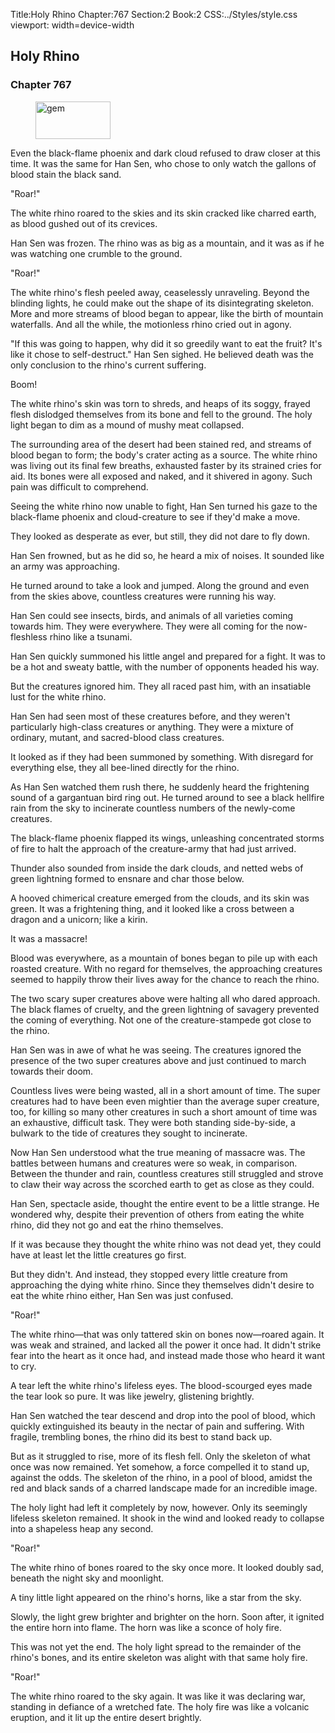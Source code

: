 Title:Holy Rhino 
Chapter:767 
Section:2 
Book:2 
CSS:../Styles/style.css 
viewport: width=device-width
  
## Holy Rhino
### Chapter 767 
<figure>
	<img src="../Images/gem.gif" alt="gem" id="gem" width="120" height="60" />
</figure>
  

  
  Even the black-flame phoenix and dark cloud refused to draw closer at this time. It was the same for Han Sen, who chose to only watch the gallons of blood stain the black sand.

"Roar!"

The white rhino roared to the skies and its skin cracked like charred earth, as blood gushed out of its crevices.

Han Sen was frozen. The rhino was as big as a mountain, and it was as if he was watching one crumble to the ground.

"Roar!"

The white rhino's flesh peeled away, ceaselessly unraveling. Beyond the blinding lights, he could make out the shape of its disintegrating skeleton. More and more streams of blood began to appear, like the birth of mountain waterfalls. And all the while, the motionless rhino cried out in agony.

"If this was going to happen, why did it so greedily want to eat the fruit? It's like it chose to self-destruct." Han Sen sighed. He believed death was the only conclusion to the rhino's current suffering.

Boom!

The white rhino's skin was torn to shreds, and heaps of its soggy, frayed flesh dislodged themselves from its bone and fell to the ground. The holy light began to dim as a mound of mushy meat collapsed.

The surrounding area of the desert had been stained red, and streams of blood began to form; the body's crater acting as a source. The white rhino was living out its final few breaths, exhausted faster by its strained cries for aid. Its bones were all exposed and naked, and it shivered in agony. Such pain was difficult to comprehend.

Seeing the white rhino now unable to fight, Han Sen turned his gaze to the black-flame phoenix and cloud-creature to see if they'd make a move.

They looked as desperate as ever, but still, they did not dare to fly down.

Han Sen frowned, but as he did so, he heard a mix of noises. It sounded like an army was approaching.

He turned around to take a look and jumped. Along the ground and even from the skies above, countless creatures were running his way.

Han Sen could see insects, birds, and animals of all varieties coming towards him. They were everywhere. They were all coming for the now-fleshless rhino like a tsunami.

Han Sen quickly summoned his little angel and prepared for a fight. It was to be a hot and sweaty battle, with the number of opponents headed his way.

But the creatures ignored him. They all raced past him, with an insatiable lust for the white rhino.

Han Sen had seen most of these creatures before, and they weren't particularly high-class creatures or anything. They were a mixture of ordinary, mutant, and sacred-blood class creatures.

It looked as if they had been summoned by something. With disregard for everything else, they all bee-lined directly for the rhino.

As Han Sen watched them rush there, he suddenly heard the frightening sound of a gargantuan bird ring out. He turned around to see a black hellfire rain from the sky to incinerate countless numbers of the newly-come creatures.

The black-flame phoenix flapped its wings, unleashing concentrated storms of fire to halt the approach of the creature-army that had just arrived.

Thunder also sounded from inside the dark clouds, and netted webs of green lightning formed to ensnare and char those below.

A hooved chimerical creature emerged from the clouds, and its skin was green. It was a frightening thing, and it looked like a cross between a dragon and a unicorn; like a kirin.

It was a massacre!

Blood was everywhere, as a mountain of bones began to pile up with each roasted creature. With no regard for themselves, the approaching creatures seemed to happily throw their lives away for the chance to reach the rhino.

The two scary super creatures above were halting all who dared approach. The black flames of cruelty, and the green lightning of savagery prevented the coming of everything. Not one of the creature-stampede got close to the rhino.

Han Sen was in awe of what he was seeing. The creatures ignored the presence of the two super creatures above and just continued to march towards their doom.

Countless lives were being wasted, all in a short amount of time. The super creatures had to have been even mightier than the average super creature, too, for killing so many other creatures in such a short amount of time was an exhaustive, difficult task. They were both standing side-by-side, a bulwark to the tide of creatures they sought to incinerate.

Now Han Sen understood what the true meaning of massacre was. The battles between humans and creatures were so weak, in comparison. Between the thunder and rain, countless creatures still struggled and strove to claw their way across the scorched earth to get as close as they could.

Han Sen, spectacle aside, thought the entire event to be a little strange. He wondered why, despite their prevention of others from eating the white rhino, did they not go and eat the rhino themselves.

If it was because they thought the white rhino was not dead yet, they could have at least let the little creatures go first.

But they didn't. And instead, they stopped every little creature from approaching the dying white rhino. Since they themselves didn't desire to eat the white rhino either, Han Sen was just confused.

"Roar!"

The white rhino—that was only tattered skin on bones now—roared again. It was weak and strained, and lacked all the power it once had. It didn't strike fear into the heart as it once had, and instead made those who heard it want to cry.

A tear left the white rhino's lifeless eyes. The blood-scourged eyes made the tear look so pure. It was like jewelry, glistening brightly.

Han Sen watched the tear descend and drop into the pool of blood, which quickly extinguished its beauty in the nectar of pain and suffering. With fragile, trembling bones, the rhino did its best to stand back up.

But as it struggled to rise, more of its flesh fell. Only the skeleton of what once was now remained. Yet somehow, a force compelled it to stand up, against the odds. The skeleton of the rhino, in a pool of blood, amidst the red and black sands of a charred landscape made for an incredible image.

The holy light had left it completely by now, however. Only its seemingly lifeless skeleton remained. It shook in the wind and looked ready to collapse into a shapeless heap any second.

"Roar!"

The white rhino of bones roared to the sky once more. It looked doubly sad, beneath the night sky and moonlight.

A tiny little light appeared on the rhino's horns, like a star from the sky.

Slowly, the light grew brighter and brighter on the horn. Soon after, it ignited the entire horn into flame. The horn was like a sconce of holy fire.

This was not yet the end. The holy light spread to the remainder of the rhino's bones, and its entire skeleton was alight with that same holy fire.

"Roar!"

The white rhino roared to the sky again. It was like it was declaring war, standing in defiance of a wretched fate. The holy fire was like a volcanic eruption, and it lit up the entire desert brightly.
